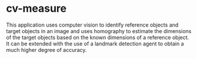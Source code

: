 # cv-measure
This application uses computer vision to identify reference objects and target objects in an image and uses homography to estimate the dimensions of the target objects based on the known dimensions of a reference object. It can be extended with the use of a landmark detection agent to obtain a much higher degree of accuracy.

